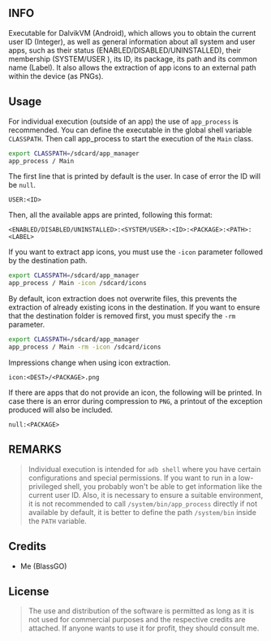## INFO
   Executable for DalvikVM (Android), which allows you to obtain the current user ID (Integer), as well as general information about all system and user apps, such as their status (ENABLED/DISABLED/UNINSTALLED), their membership (SYSTEM/USER ), its ID, its package, its path and its common name (Label). It also allows the extraction of app icons to an external path within the device (as PNGs).

## Usage
   For individual execution (outside of an app) the use of `app_process` is recommended. You can define the executable in the global shell variable `CLASSPATH`. Then call app_process to start the execution of the `Main` class.
   ```bash
   export CLASSPATH=/sdcard/app_manager
   app_process / Main
   ```
    
   The first line that is printed by default is the user. In case of error the ID will be `null`.
   ```
   USER:<ID>
   ```
   
   Then, all the available apps are printed, following this format:
   ```
   <ENABLED/DISABLED/UNINSTALLED>:<SYSTEM/USER>:<ID>:<PACKAGE>:<PATH>:<LABEL>
   ```
   
   If you want to extract app icons, you must use the `-icon` parameter followed by the destination path.
   ```bash
   export CLASSPATH=/sdcard/app_manager
   app_process / Main -icon /sdcard/icons
   ```

   By default, icon extraction does not overwrite files, this prevents the extraction of already existing icons in the destination. If you want to ensure that the destination folder is removed first, you must specify the `-rm` parameter.
   ```bash
   export CLASSPATH=/sdcard/app_manager
   app_process / Main -rm -icon /sdcard/icons
   ```
   
   Impressions change when using icon extraction.
   ```
   icon:<DEST>/<PACKAGE>.png
   ```
   
   If there are apps that do not provide an icon, the following will be printed. In case there is an error during compression to `PNG`, a printout of the exception produced will also be included.
   ```
   null:<PACKAGE>
   ```

## REMARKS   
   > Individual execution is intended for `adb shell` where you have certain configurations and special permissions. If you want to run in a low-privileged shell, you probably won't be able to get information like the current user ID. Also, it is necessary to ensure a suitable environment, it is not recommended to call `/system/bin/app_process` directly if not available by default, it is better to define the path `/system/bin` inside the `PATH` variable.
   
## Credits
* Me (BlassGO)

## License
> The use and distribution of the software is permitted as long as it is not used for commercial purposes and the respective credits are attached. If anyone wants to use it for profit, they should consult me.
